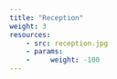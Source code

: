 ```yaml
---
title: "Reception"
weight: 3
resources:
    - src: reception.jpg
    - params:
    -     weight: -100
---
```

